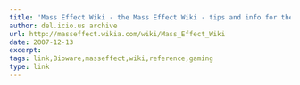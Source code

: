 ```yaml
---
title: 'Mass Effect Wiki - the Mass Effect Wiki - tips and info for the world of Mass Effect - a Wikia Gaming wiki'
author: del.icio.us archive
url: http://masseffect.wikia.com/wiki/Mass_Effect_Wiki
date: 2007-12-13
excerpt: 
tags: link,Bioware,masseffect,wiki,reference,gaming
type: link
---
```

